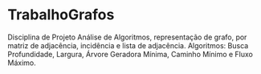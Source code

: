 # TrabalhoGrafos
Disciplina de Projeto Análise de Algoritmos, representação de grafo, por matriz de adjacência, incidência e lista de adjacência.  Algoritmos: Busca Profundidade, Largura, Árvore Geradora Mínima, Caminho Mínimo e Fluxo Máximo.
